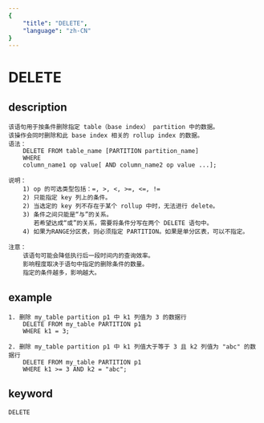 ```yaml
---
{
    "title": "DELETE",
    "language": "zh-CN"
}
---
```


<!-- 
Licensed to the Apache Software Foundation (ASF) under one
or more contributor license agreements.  See the NOTICE file
distributed with this work for additional information
regarding copyright ownership.  The ASF licenses this file
to you under the Apache License, Version 2.0 (the
"License"); you may not use this file except in compliance
with the License.  You may obtain a copy of the License at

  http://www.apache.org/licenses/LICENSE-2.0

Unless required by applicable law or agreed to in writing,
software distributed under the License is distributed on an
"AS IS" BASIS, WITHOUT WARRANTIES OR CONDITIONS OF ANY
KIND, either express or implied.  See the License for the
specific language governing permissions and limitations
under the License.
-->

# DELETE
## description

    该语句用于按条件删除指定 table（base index） partition 中的数据。
    该操作会同时删除和此 base index 相关的 rollup index 的数据。
    语法：
        DELETE FROM table_name [PARTITION partition_name]
        WHERE 
        column_name1 op value[ AND column_name2 op value ...];
        
    说明：
        1) op 的可选类型包括：=, >, <, >=, <=, !=
        2) 只能指定 key 列上的条件。
        2) 当选定的 key 列不存在于某个 rollup 中时，无法进行 delete。
        3) 条件之间只能是“与”的关系。
           若希望达成“或”的关系，需要将条件分写在两个 DELETE 语句中。
        4) 如果为RANGE分区表，则必须指定 PARTITION。如果是单分区表，可以不指定。
           
    注意：
        该语句可能会降低执行后一段时间内的查询效率。
        影响程度取决于语句中指定的删除条件的数量。
        指定的条件越多，影响越大。

## example

    1. 删除 my_table partition p1 中 k1 列值为 3 的数据行
        DELETE FROM my_table PARTITION p1
        WHERE k1 = 3;
        
    2. 删除 my_table partition p1 中 k1 列值大于等于 3 且 k2 列值为 "abc" 的数据行
        DELETE FROM my_table PARTITION p1
        WHERE k1 >= 3 AND k2 = "abc";
        
## keyword
    DELETE
    

